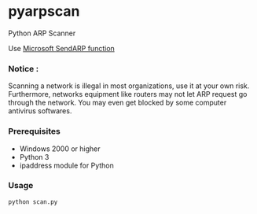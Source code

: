# pyarpscan
Python ARP Scanner

Use [Microsoft SendARP function](https://msdn.microsoft.com/en-us/library/windows/desktop/aa366358(v=vs.85).aspx)

### Notice :
Scanning a network is illegal in most organizations, use it at your own risk.
Furthermore, networks equipment like routers may not let ARP request go through the network.
You may even get blocked by some computer antivirus softwares.

### Prerequisites
- Windows 2000 or higher
- Python 3
- ipaddress module for Python

### Usage
```python
python scan.py
```
